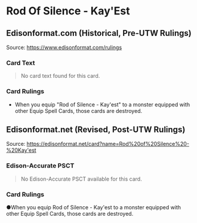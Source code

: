 # Rod Of Silence - Kay'Est

## Edisonformat.com (Historical, Pre-UTW Rulings)

Source: https://www.edisonformat.com/rulings

### Card Text

> No card text found for this card.

### Card Rulings

*   When you equip "Rod of Silence - Kay'est" to a monster equipped with other Equip Spell Cards, those cards are destroyed.

## Edisonformat.net (Revised, Post-UTW Rulings)

Source: https://edisonformat.net/card?name=Rod%20of%20Silence%20-%20Kay'est

### Edison-Accurate PSCT

> No Edison-Accurate PSCT available for this card.

### Card Rulings

●When you equip Rod of Silence - Kay'est to a monster equipped with other Equip Spell Cards, those cards are destroyed.
            